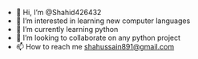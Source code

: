 - 👋 Hi, I’m @Shahid426432
- 👀 I’m interested in learning new computer languages
- 🌱 I’m currently learning python
- 💞️ I’m looking to collaborate on any python project
- 📫 How to reach me shahussain891@gmail.com

<!---
Shahid426432/Shahid426432 is a ✨ special ✨ repository because its `README.md` (this file) appears on your GitHub profile.
You can click the Preview link to take a look at your changes.
--->

